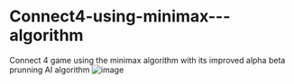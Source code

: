 # Connect4-using-minimax---algorithm
Connect 4 game using the minimax algorithm with its improved alpha beta prunning AI algorithm
![image](https://github.com/Juan-Alvarado21/Connect4-using-minimax---algorithm/assets/76979404/5d423e0d-fb47-4206-9f7f-975dc6a1fe73)
